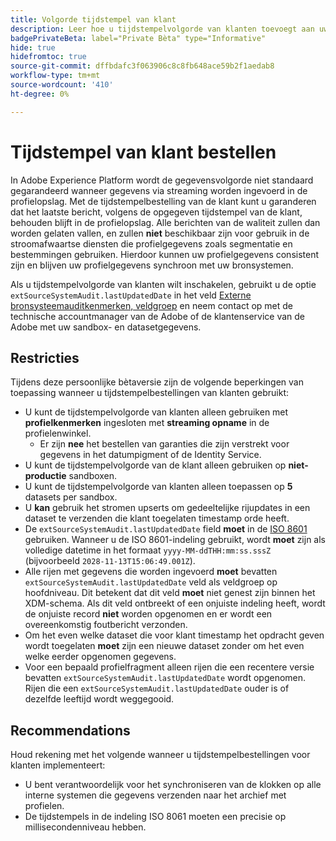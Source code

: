 ```yaml
---
title: Volgorde tijdstempel van klant
description: Leer hoe u tijdstempelvolgorde van klanten toevoegt aan uw gegevenssets om consistentie in uw profielgegevens te verzekeren.
badgePrivateBeta: label="Private Bèta" type="Informative"
hide: true
hidefromtoc: true
source-git-commit: dffbdafc3f063906c8c8fb648ace59b2f1aedab8
workflow-type: tm+mt
source-wordcount: '410'
ht-degree: 0%

---
```



# Tijdstempel van klant bestellen

In Adobe Experience Platform wordt de gegevensvolgorde niet standaard gegarandeerd wanneer gegevens via streaming worden ingevoerd in de profielopslag. Met de tijdstempelbestelling van de klant kunt u garanderen dat het laatste bericht, volgens de opgegeven tijdstempel van de klant, behouden blijft in de profielopslag. Alle berichten van de waliteit zullen dan worden gelaten vallen, en zullen **niet** beschikbaar zijn voor gebruik in de stroomafwaartse diensten die profielgegevens zoals segmentatie en bestemmingen gebruiken. Hierdoor kunnen uw profielgegevens consistent zijn en blijven uw profielgegevens synchroon met uw bronsystemen.

Als u tijdstempelvolgorde van klanten wilt inschakelen, gebruikt u de optie `extSourceSystemAudit.lastUpdatedDate` in het veld [Externe bronsysteemauditkenmerken, veldgroep](https://github.com/adobe/xdm/blob/master/docs/reference/fieldgroups/shared/external-source-system-audit-details.schema.md) en neem contact op met de technische accountmanager van de Adobe of de klantenservice van de Adobe met uw sandbox- en datasetgegevens.

## Restricties

Tijdens deze persoonlijke bètaversie zijn de volgende beperkingen van toepassing wanneer u tijdstempelbestellingen van klanten gebruikt:

- U kunt de tijdstempelvolgorde van klanten alleen gebruiken met **profielkenmerken** ingesloten met **streaming opname** in de profielenwinkel.
   - Er zijn **nee** het bestellen van garanties die zijn verstrekt voor gegevens in het datumpigment of de Identity Service.
- U kunt de tijdstempelvolgorde van de klant alleen gebruiken op **niet-productie** sandboxen.
- U kunt de tijdstempelvolgorde van klanten alleen toepassen op **5** datasets per sandbox.
- U **kan** gebruik het stromen upserts om gedeeltelijke rijupdates in een dataset te verzenden die klant toegelaten timestamp orde heeft.
- De `extSourceSystemAudit.lastUpdatedDate` field **moet** in de [ISO 8601](https://www.iso.org/iso-8601-date-and-time-format.html) gebruiken. Wanneer u de ISO 8601-indeling gebruikt, wordt **moet** zijn als volledige datetime in het formaat `yyyy-MM-ddTHH:mm:ss.sssZ` (bijvoorbeeld `2028-11-13T15:06:49.001Z`).
- Alle rijen met gegevens die worden ingevoerd **moet** bevatten `extSourceSystemAudit.lastUpdatedDate` veld als veldgroep op hoofdniveau. Dit betekent dat dit veld **moet** niet genest zijn binnen het XDM-schema. Als dit veld ontbreekt of een onjuiste indeling heeft, wordt de onjuiste record **niet** worden opgenomen en er wordt een overeenkomstig foutbericht verzonden.
- Om het even welke dataset die voor klant timestamp het opdracht geven wordt toegelaten **moet** zijn een nieuwe dataset zonder om het even welke eerder opgenomen gegevens.
- Voor een bepaald profielfragment alleen rijen die een recentere versie bevatten `extSourceSystemAudit.lastUpdatedDate` wordt opgenomen. Rijen die een `extSourceSystemAudit.lastUpdatedDate` ouder is of dezelfde leeftijd wordt weggegooid.

## Recommendations

Houd rekening met het volgende wanneer u tijdstempelbestellingen voor klanten implementeert:

- U bent verantwoordelijk voor het synchroniseren van de klokken op alle interne systemen die gegevens verzenden naar het archief met profielen.
- De tijdstempels in de indeling ISO 8061 moeten een precisie op millisecondenniveau hebben.
